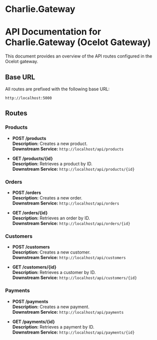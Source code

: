 # Charlie.Gateway

# API Documentation for Charlie.Gateway (Ocelot Gateway)

This document provides an overview of the API routes configured in the Ocelot gateway.

## Base URL
All routes are prefixed with the following base URL:

```
http://localhost:5000
```


## Routes

### Products

- **POST /products**  
  **Description:** Creates a new product.  
  **Downstream Service:** `http://localhost/api/products`

- **GET /products/{id}**  
  **Description:** Retrieves a product by ID.  
  **Downstream Service:** `http://localhost/api/products/{id}`


### Orders

- **POST /orders**  
  **Description:** Creates a new order.  
  **Downstream Service:** `http://localhost/api/orders`

- **GET /orders/{id}**  
  **Description:** Retrieves an order by ID.  
  **Downstream Service:** `http://localhost/api/orders/{id}`


### Customers

- **POST /customers**  
  **Description:** Creates a new customer.  
  **Downstream Service:** `http://localhost/api/customers`

- **GET /customers/{id}**  
  **Description:** Retrieves a customer by ID.  
  **Downstream Service:** `http://localhost/api/customers/{id}`


### Payments

- **POST /payments**  
  **Description:** Creates a new payment.  
  **Downstream Service:** `http://localhost/api/payments`

- **GET /payments/{id}**  
  **Description:** Retrieves a payment by ID.  
  **Downstream Service:** `http://localhost/api/payments/{id}`

